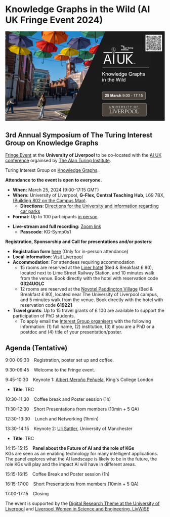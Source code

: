 # Knowledge Graphs in the Wild  (AI UK Fringe Event 2024)

<p align="center">
<a href="https://github.com/turing-knowledge-graphs/meet-ups/blob/main/symposium-2024-ai-uk-fringe-event.md#3rd-annual-symposium-of-the-turing-interest-group-on-knowledge-graphs"><img src="https://github.com/turing-knowledge-graphs/meet-ups/blob/main/ai-kg-fringe.png?raw=true" width="900" alt="fringe"></a>

  ## 3rd Annual Symposium of The Turing Interest Group on Knowledge Graphs
  
[Fringe Event](https://ai-uk.turing.ac.uk/fringe-events/) at the **University of Liverpool** to be co-located with the [AI UK conference](https://ai-uk.turing.ac.uk/) orgainsed by [The Alan Turing Institute](https://www.turing.ac.uk/).

Turing Interest Group on [Knowledge Graphs](https://www.turing.ac.uk/research/interest-groups/knowledge-graphs).

**Attendance to the event is open to everyone.**

- **When:** March 25, 2024 (9:00-17:15 GMT)
- **Where:** University of Liverpool, **G-Flex, Central Teaching Hub**, L69 7BX, [(Building 802 on the Campus Map)](https://www.liverpool.ac.uk/files/docs/maps/liverpool-university-campus-map.pdf).
  - **Directions**: [Directions for the University and information regarding car parks](https://www.liverpool.ac.uk/maps/visiting/)
- **Format:** Up to 100 participants <ins>in person</ins>.
<!--**Registration:** £10 students, £20 regular via [City estore](https://estore.city.ac.uk/product-catalogue/conference-events/conferences/3rd-annual-symposium-of-the-turing-interest-group-on-knowledge-graphs-25032024).-->
- **Live-stream and full recording:** [Zoom link](https://liverpool-ac-uk.zoom.us/j/92528796283?pwd=V1Q2SHJpTzVSMFBCMzBJTzRQUjljQT09)<br>
  - **Passcode**: KG-Symp0s1
<!-- - **Media:** TBA -->

**Registration, Sponsorship and Call for presentations and/or posters**: 
- **Registration form** [here](https://forms.office.com/e/AsZ5EquRi7) (Only for in-person attendance)
- **Local information**: [Visit Liverpool](https://www.visitliverpool.com/)
- **Accommodation**: For attendees requiring accommodation
  - 15 rooms are reserved at the [Liner hotel](https://www.theliner.co.uk) (Bed & Breakfast £ 80), located next to Lime Street Railway Station, and 10 minutes walk from the venue. Book directly with the hotel with reservation code **0324UOLC**
  - 12 rooms are reserved at the [Novotel Paddington Village](https://all.accor.com/hotel/B737/index.en.shtml) (Bed & Breakfast £ 80), located near The University of Liverpool campus, and 5 minutes walk from the venue. Book directly with the hotel with reservation code **619221**
- **Travel grants**: Up to 15 travel grants of £ 100  are available to support the participation of PhD students.
  - To apply email the [Interest Group organisers](mailto:knowledgegraphs_tig@turing.ac.uk) with the following information: (1) full name, (2) institution, (3) if you are a PhD or a postdoc and (4) title of your presentation/poster. 

## Agenda (Tentative)

9:00-09:30 &ensp; Registration, poster set up and coffee.

9:30-09:45 &ensp; Welcome to the Fringe event.

9:45-10:30 &ensp; Keynote 1: [Albert Meroño Peñuela](https://www.albertmeronyo.org), King's College London
- **Title**: TBC

10:30-11:30 &ensp; Coffee break and Poster session (1h)

11:30-12:30 &ensp; Short Presentations from members (10min + 5 QA)
  
12:30-13:30 &ensp; Lunch and Networking (1hmin)

13:30-14:15 &ensp; Keynote 2: [Uli Sattler](http://www.cs.man.ac.uk/~sattler/), University of Manchester
- **Title**: TBC

14:15-15:15 &ensp; **Panel about the Future of AI and the role of KGs**<br>
KGs are seen as an enabling technology for many intelligent applications. The panel explores what the AI landscape is likely to be in the future, the role KGs will play and the impact AI will have in different areas.

15:15-16:15 &ensp; Coffee Break and Poster session (1h)

16:15-17:00 &ensp; Short Presentations from members (10min + 5 QA)

17:00-17:15 &ensp; Closing


The event is supported by the [Digital Research Theme at the University of Liverpool](https://www.liverpool.ac.uk/research/research-themes/digital/) and [Liverpool Women in Science and Engineering, LivWiSE](https://www.liverpool.ac.uk/liverpool-women-in-science-and-engineering/)


</p>
 
